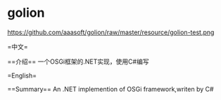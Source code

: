 # golion

https://github.com/aaasoft/golion/raw/master/resource/golion-test.png

=中文=

==介绍==
  一个OSGi框架的.NET实现，使用C#编写
 
=English=

==Summary==
  An .NET implemention of OSGi framework,writen by C#